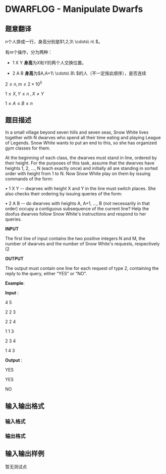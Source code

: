 # DWARFLOG - Manipulate Dwarfs

## 题意翻译

$n$个人排成一行，身高分别是$1,2,3\ \cdots\ n\ $。

有$m$个操作，分为两种：

- 1 X Y **身高**为$X$和$Y$的两个人交换位置。

- 2 A B **身高**为$A,A+1\ \cdots\ B\ $的人（不一定按此顺序），是否连续

$2\le n,m \le 2\times 10^5$

$1\le X,Y \le n\ ,X\ne Y$

$1\le A\le B \le n$

## 题目描述

In a small village beyond seven hills and seven seas, Snow White lives together with N dwarves who spend all their time eating and playing League of Legends. Snow White wants to put an end to this, so she has organized gym classes for them.

At the beginning of each class, the dwarves must stand in line, ordered by their height. For the purposes of this task, assume that the dwarves have heights 1, 2, ..., N (each exactly once) and initially all are standing in sorted order with height from 1 to N. Now Snow White play on them by issuing commands of the form:

• 1 X Y -- dwarves with height X and Y in the line must switch places. She also checks their ordering by issuing queries of the form:

• 2 A B -- do dwarves with heights A, A+1, ..., B (not necessarily in that order) occupy a contiguous subsequence of the current line? Help the doofus dwarves follow Snow White's instructions and respond to her queries.

**INPUT**

The first line of input contains the two positive integers N and M, the number of dwarves and the number of Snow White's requests, respectively (2

**OUTPUT**

The output must contain one line for each request of type 2, containing the reply to the query, either “YES” or “NO”.

**Example**:

**Input** :

4 5

2 2 3

2 2 4

1 1 3

2 3 4

1 4 3

**Output** :

YES

YES

NO

## 输入输出格式

### 输入格式

### 输出格式

## 输入输出样例

暂无测试点

